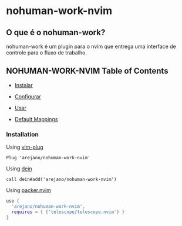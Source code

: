 # nohuman-work-nvim


## O que é o nohuman-work?

nohuman-work é um plugin para o nvim que entrega uma interface de controle para o fluxo de trabalho.

## NOHUMAN-WORK-NVIM Table of Contents

- [Instalar](#instalar)
- [Configurar](#configurar)
- [Usar](#usar)

- [Default Mappings](#default-mappings)


### Installation

Using [vim-plug](https://github.com/arejano/nohuman-work-nvim)

```viml
Plug 'arejano/nohuman-work-nvim'
```

Using [dein](https://github.com/Shougo/dein.vim)

```viml
call dein#add('arejano/nohuman-work-nvim')
```
Using [packer.nvim](https://github.com/wbthomason/packer.nvim)

```lua
use {
  'arejano/nohuman-work-nvim',
  requires = { {'telescope/telescope.nvim'} }
}
```

<!-- ### checkhealth -->

<!-- Make sure you call `:checkhealth telescope` after installing telescope to ensure -->
<!-- everything is setup correctly. -->

<!-- After this setup you can continue reading here or switch to `:help telescope` -->
<!-- to get an understanding of how to use Telescope and how to configure it. -->

<!-- ## Usage -->

<!-- Try the command `:Telescope find_files<cr>` -->
<!--   to see if `telescope.nvim` is installed correctly. -->

<!-- ```viml -->
<!-- " Find files using Telescope command-line sugar. -->
<!-- nnoremap <leader>ff <cmd>Telescope find_files<cr> -->
<!-- nnoremap <leader>fg <cmd>Telescope live_grep<cr> -->
<!-- nnoremap <leader>fb <cmd>Telescope buffers<cr> -->
<!-- nnoremap <leader>fh <cmd>Telescope help_tags<cr> -->

<!-- " Using Lua functions -->
<!-- nnoremap <leader>ff <cmd>lua require('telescope.builtin').find_files()<cr> -->
<!-- nnoremap <leader>fg <cmd>lua require('telescope.builtin').live_grep()<cr> -->
<!-- nnoremap <leader>fb <cmd>lua require('telescope.builtin').buffers()<cr> -->
<!-- nnoremap <leader>fh <cmd>lua require('telescope.builtin').help_tags()<cr> -->
<!-- ``` -->

<!-- See [builtin pickers](#pickers) for a list of all builtin functions. -->

<!-- ## Customization -->

<!-- This section should help you explore available options to configure and -->
<!-- customize your `telescope.nvim`. -->

<!-- Unlike most vim plugins, `telescope.nvim` can be customized by either applying -->
<!-- customizations globally, or individually per picker. -->

<!-- - **Global Customization** affecting all pickers can be done through the main -->
<!--   `setup()` method (see defaults below) -->
<!-- - **Individual Customization** affecting a single picker by passing `opts` to -->
<!--   builtin pickers (e.g. `builtin.find_files(opts)`) see -->
<!--   [Configuration recipes](https://github.com/nvim-telescope/telescope.nvim/wiki/Configuration-Recipes) -->
<!--   wiki page for ideas. -->

<!-- ### Telescope setup structure -->

<!-- ```lua -->
<!-- require('telescope').setup{ -->
<!--   defaults = { -->
<!--     -- Default configuration for telescope goes here: -->
<!--     -- config_key = value, -->
<!--     mappings = { -->
<!--       i = { -->
<!--         -- map actions.which_key to <C-h> (default: <C-/>) -->
<!--         -- actions.which_key shows the mappings for your picker, -->
<!--         -- e.g. git_{create, delete, ...}_branch for the git_branches picker -->
<!--         ["<C-h>"] = "which_key" -->
<!--       } -->
<!--     } -->
<!--   }, -->
<!--   pickers = { -->
<!--     -- Default configuration for builtin pickers goes here: -->
<!--     -- picker_name = { -->
<!--     --   picker_config_key = value, -->
<!--     --   ... -->
<!--     -- } -->
<!--     -- Now the picker_config_key will be applied every time you call this -->
<!--     -- builtin picker -->
<!--   }, -->
<!--   extensions = { -->
<!--     -- Your extension configuration goes here: -->
<!--     -- extension_name = { -->
<!--     --   extension_config_key = value, -->
<!--     -- } -->
<!--     -- please take a look at the readme of the extension you want to configure -->
<!--   } -->
<!-- } -->
<!-- ``` -->

<!-- To look at what default configuration options exist please read: `:help -->
<!-- telescope.setup()`.  For picker specific `opts` please read: `:help -->
<!-- telescope.builtin`. -->


<!-- To embed the above code snippet in a `.vim` file -->
<!--   (for example in `after/plugin/telescope.nvim.vim`), -->
<!--   wrap it in `lua << EOF code-snippet EOF`: -->

<!-- ```lua -->
<!-- lua << EOF -->
<!-- require('telescope').setup{ -->
<!--   -- ... -->
<!-- } -->
<!-- EOF -->
<!-- ``` -->

<!-- ## Default Mappings -->

<!-- Mappings are fully customizable. -->
<!-- Many familiar mapping patterns are setup as defaults. -->

<!-- | Mappings       | Action                                               | -->
<!-- |----------------|------------------------------------------------------| -->
<!-- | `<C-n>/<Down>` | Next item                                            | -->
<!-- | `<C-p>/<Up>`   | Previous item                                        | -->
<!-- | `j/k`          | Next/previous (in normal mode)                       | -->
<!-- | `H/M/L`        | Select High/Middle/Low (in normal mode)              | -->
<!-- | 'gg/G'         | Select the first/last item (in normal mode)          | -->
<!-- | `<CR>`         | Confirm selection                                    | -->
<!-- | `<C-x>`        | Go to file selection as a split                      | -->
<!-- | `<C-v>`        | Go to file selection as a vsplit                     | -->
<!-- | `<C-t>`        | Go to a file in a new tab                            | -->
<!-- | `<C-u>`        | Scroll up in preview window                          | -->
<!-- | `<C-d>`        | Scroll down in preview window                        | -->
<!-- | `<C-/>`        | Show mappings for picker actions (insert mode)       | -->
<!-- | `?`            | Show mappings for picker actions (normal mode)       | -->
<!-- | `<C-c>`        | Close telescope                                      | -->
<!-- | `<Esc>`        | Close telescope (in normal mode)                     | -->
<!-- | `<Tab>`        | Toggle selection and move to next selection          | -->
<!-- | `<S-Tab>`      | Toggle selection and move to prev selection          | -->
<!-- | `<C-q>`        | Send all items not filtered to quickfixlist (qflist) | -->
<!-- | `<M-q>`        | Send all selected items to qflist                    | -->


<!-- To see the full list of mappings, check out `lua/telescope/mappings.lua` and the -->
<!-- `default_mappings` table. -->

<!-- **Tip**: you can use `<C-/>` and `?` in insert and normal mode, respectively, to show the actions mapped to your picker. -->

<!-- Much like [builtin pickers](#pickers), there are a number of -->
<!-- [actions](https://github.com/nvim-telescope/telescope.nvim/blob/master/lua/telescope/actions/init.lua) -->
<!-- you can pick from to remap your telescope buffer mappings, or create a new -->
<!-- custom action: -->

<!-- ```lua -->
<!-- -- Built-in actions -->
<!-- local transform_mod = require('telescope.actions.mt').transform_mod -->

<!-- -- or create your custom action -->
<!-- local my_cool_custom_action = transform_mod({ -->
<!--   x = function(prompt_bufnr) -->
<!--     print("This function ran after another action. Prompt_bufnr: " .. prompt_bufnr) -->
<!--     -- Enter your function logic here. You can take inspiration from lua/telescope/actions.lua -->
<!--   end, -->
<!-- }) -->
<!-- ``` -->

<!-- To remap telescope mappings, please read `:help telescope.defaults.mappings`. -->
<!-- To do picker specific mappings, its suggested to do this with the `pickers` -->
<!-- table in `telescope.setup`. Each picker accepts a `mappings` table like its -->
<!-- explained in `:help telescope.defaults.mappings`. -->

<!-- ## Pickers -->

<!-- Built-in functions. Ready to be bound to any key you like. -->

<!-- ```vim -->
<!-- :lua require'telescope.builtin'.planets{} -->

<!-- :nnoremap <Leader>pp :lua require'telescope.builtin'.planets{} -->
<!-- ``` -->

<!-- ### File Pickers -->

<!-- | Functions                           | Description                                                                                                                       | -->
<!-- |-------------------------------------|-----------------------------------------------------------------------------------------------------------------------------------| -->
<!-- | `builtin.find_files`                | Lists files in your current working directory, respects .gitignore                                                                | -->
<!-- | `builtin.git_files`                 | Fuzzy search through the output of `git ls-files` command, respects .gitignore, optionally ignores untracked files                | -->
<!-- | `builtin.grep_string`               | Searches for the string under your cursor in your current working directory                                                       | -->
<!-- | `builtin.live_grep`                 | Search for a string in your current working directory and get results live as you type (respecting .gitignore)                    | -->
<!-- | `builtin.file_browser`              | Lists files and folders in your current working directory, open files, navigate your filesystem, and create new files and folders | -->

<!-- ### Vim Pickers -->

<!-- | Functions                           | Description                                                                                                                                                 | -->
<!-- |-------------------------------------|-------------------------------------------------------------------------------------------------------------------------------------------------------------| -->
<!-- | `builtin.buffers`                   | Lists open buffers in current neovim instance                                                                                                               | -->
<!-- | `builtin.oldfiles`                  | Lists previously open files                                                                                                                                 | -->
<!-- | `builtin.commands`                  | Lists available plugin/user commands and runs them on `<cr>`                                                                                                | -->
<!-- | `builtin.tags`                      | Lists tags in current directory with tag location file preview (users are required to run ctags -R to generate tags or update when introducing new changes) | -->
<!-- | `builtin.command_history`           | Lists commands that were executed recently, and reruns them on `<cr>`                                                                                       | -->
<!-- | `builtin.search_history`            | Lists searches that were executed recently, and reruns them on `<cr>`                                                                                       | -->
<!-- | `builtin.help_tags`                 | Lists available help tags and opens a new window with the relevant help info on `<cr>`                                                                      | -->
<!-- | `builtin.man_pages`                 | Lists manpage entries, opens them in a help window on `<cr>`                                                                                                | -->
<!-- | `builtin.marks`                     | Lists vim marks and their value                                                                                                                             | -->
<!-- | `builtin.colorscheme`               | Lists available colorschemes and applies them on `<cr>`                                                                                                     | -->
<!-- | `builtin.quickfix`                  | Lists items in the quickfix list                                                                                                                            | -->
<!-- | `builtin.loclist`                   | Lists items from the current window's location list                                                                                                         | -->
<!-- | `builtin.jumplist`                  | Lists Jump List entries                                                                                                                                     | -->
<!-- | `builtin.vim_options`               | Lists vim options, allows you to edit the current value on `<cr>`                                                                                           | -->
<!-- | `builtin.registers`                 | Lists vim registers, pastes the contents of the register on `<cr>`                                                                                          | -->
<!-- | `builtin.autocommands`              | Lists vim autocommands and goes to their declaration on `<cr>`                                                                                              | -->
<!-- | `builtin.spell_suggest`             | Lists spelling suggestions for the current word under the cursor, replaces word with selected suggestion on `<cr>`                                          | -->
<!-- | `builtin.keymaps`                   | Lists normal mode keymappings                                                                                                                               | -->
<!-- | `builtin.filetypes`                 | Lists all available filetypes                                                                                                                               | -->
<!-- | `builtin.highlights`                | Lists all available highlights                                                                                                                              | -->
<!-- | `builtin.current_buffer_fuzzy_find` | Live fuzzy search inside of the currently open buffer                                                                                                       | -->
<!-- | `builtin.current_buffer_tags`       | Lists all of the tags for the currently open buffer, with a preview                                                                                         | -->
<!-- | `builtin.resume`                    | Lists the results incl. multi-selections of the previous picker                                                                                             | -->
<!-- | `builtin.pickers`                   | Lists the previous pickers incl. multi-selections (see `:h telescope.defaults.cache_picker`)                                                                | -->

<!-- ### Neovim LSP Pickers -->

<!-- | Functions                                   | Description                                                                                                               | -->
<!-- |---------------------------------------------|---------------------------------------------------------------------------------------------------------------------------| -->
<!-- | `builtin.lsp_references`                    | Lists LSP references for word under the cursor                                                                            | -->
<!-- | `builtin.lsp_document_symbols`              | Lists LSP document symbols in the current buffer                                                                          | -->
<!-- | `builtin.lsp_workspace_symbols`             | Lists LSP document symbols in the current workspace                                                                       | -->
<!-- | `builtin.lsp_dynamic_workspace_symbols`     | Dynamically Lists LSP for all workspace symbols                                                                           | -->
<!-- | `builtin.lsp_code_actions`                  | Lists any LSP actions for the word under the cursor, that can be triggered with `<cr>`                                    | -->
<!-- | `builtin.lsp_range_code_actions`            | Lists any LSP actions for a given range, that can be triggered with `<cr>`                                                | -->
<!-- | `builtin.lsp_document_diagnostics`          | Lists LSP diagnostics for the current buffer                                                                              | -->
<!-- | `builtin.lsp_workspace_diagnostics`         | Lists LSP diagnostics for the current workspace if supported, otherwise searches in all open buffers                      | -->
<!-- | `builtin.lsp_implementations`               | Goto the implementation of the word under the cursor if there's only one, otherwise show all options in Telescope         | -->
<!-- | `builtin.lsp_definitions`                   | Goto the definition of the word under the cursor, if there's only one, otherwise show all options in Telescope            | -->
<!-- | `builtin.lsp_type_definitions`              | Goto the definition of the type of the word under the cursor, if there's only one, otherwise show all options in Telescope| -->


<!-- ### Git Pickers -->

<!-- | Functions                           | Description                                                                                                | -->
<!-- |-------------------------------------|------------------------------------------------------------------------------------------------------------| -->
<!-- | `builtin.git_commits`               | Lists git commits with diff preview, checkout action `<cr>`, reset mixed `<C-r>m`, reset soft `<C-r>s` and reset hard `<C-r>h` | -->
<!-- | `builtin.git_bcommits`              | Lists buffer's git commits with diff preview and checks them out on `<cr>`                                 | -->
<!-- | `builtin.git_branches`              | Lists all branches with log preview, checkout action `<cr>`, track action `<C-t>` and rebase action`<C-r>` | -->
<!-- | `builtin.git_status`                | Lists current changes per file with diff preview and add action. (Multi-selection still WIP)               | -->
<!-- | `builtin.git_stash`                 | Lists stash items in current repository with ability to apply them on `<cr>`                               | -->

<!-- ### Treesitter Picker -->

<!-- | Functions                           | Description                                       | -->
<!-- |-------------------------------------|---------------------------------------------------| -->
<!-- | `builtin.treesitter`                | Lists Function names, variables, from Treesitter! | -->

<!-- ### Lists Picker -->

<!-- | Functions                           | Description                                                                                                                                                                               | -->
<!-- |-------------------------------------|-------------------------------------------------------------------------------------------------------------------------------------------------------------------------------------------| -->
<!-- | `builtin.planets`                   | Use the telescope...                                                                                                                                                                      | -->
<!-- | `builtin.builtin`                   | Lists Built-in pickers and run them on `<cr>`.                                                                                                                                            | -->
<!-- | `builtin.reloader`                  | Lists Lua modules and reload them on `<cr>`.                                                                                                                                              | -->
<!-- | `builtin.symbols`                   | Lists symbols inside a file `data/telescope-sources/*.json` found in your rtp. More info and symbol sources can be found [here](https://github.com/nvim-telescope/telescope-symbols.nvim) | -->

<!-- ## Previewers -->

<!-- | Previewers                         | Description                                                     | -->
<!-- |------------------------------------|-----------------------------------------------------------------| -->
<!-- | `previewers.vim_buffer_cat.new`    | Default previewer for files. Uses vim buffers                   | -->
<!-- | `previewers.vim_buffer_vimgrep.new`| Default previewer for grep and similar. Uses vim buffers        | -->
<!-- | `previewers.vim_buffer_qflist.new` | Default previewer for qflist. Uses vim buffers                  | -->
<!-- | `previewers.cat.new`               | Deprecated previewer for files. Uses `cat`/`bat`                | -->
<!-- | `previewers.vimgrep.new`           | Deprecated previewer for grep and similar. Uses `cat`/`bat`     | -->
<!-- | `previewers.qflist.new`            | Deprecated previewer for qflist. Uses `cat`/`bat`               | -->

<!-- The default previewers are from now on `vim_buffer_` previewers. They use vim -->
<!-- buffers for displaying files and use tree-sitter or regex for file highlighting. -->

<!-- These previewers are guessing the filetype of the selected file, so there might -->
<!-- be cases where they miss, leading to wrong highlights. This is because we can't -->
<!-- determine the filetype in the traditional way: We don't do `bufload` and instead -->
<!-- read the file asynchronously with `vim.loop.fs_` and attach only a highlighter; -->
<!-- otherwise the speed of the previewer would slow down considerably. If you want -->
<!-- to configure more filetypes, take a look at -->
<!-- [plenary wiki](https://github.com/nvim-lua/plenary.nvim#plenaryfiletype). -->

<!-- If you want to configure the `vim_buffer_` previewer (e.g. you want the line to wrap), do this: -->

<!-- ```vim -->
<!-- autocmd User TelescopePreviewerLoaded setlocal wrap -->
<!-- ``` -->

<!-- ## Sorters -->

<!-- | Sorters                            | Description                                                     | -->
<!-- |------------------------------------|-----------------------------------------------------------------| -->
<!-- | `sorters.get_fuzzy_file`           | Telescope's default sorter for files                            | -->
<!-- | `sorters.get_generic_fuzzy_sorter` | Telescope's default sorter for everything else                  | -->
<!-- | `sorters.get_levenshtein_sorter`   | Using Levenshtein distance algorithm (don't use :D)             | -->
<!-- | `sorters.get_fzy_sorter`           | Using fzy algorithm                                             | -->
<!-- | `sorters.fuzzy_with_index_bias`    | Used to list stuff with consideration to when the item is added | -->

<!-- A `Sorter` is called by the `Picker` on each item returned by the `Finder`. It -->
<!-- returns a number, which is equivalent to the "distance" between the current -->
<!-- `prompt` and the `entry` returned by a `finder`. -->

<!-- ## Layout (display) -->

<!-- Layout can be configured by choosing a specific `layout_strategy` and -->
<!-- specifying a particular `layout_config` for that strategy. -->
<!-- For more details on available strategies and configuration options, -->
<!-- see `:help telescope.layout`. -->

<!-- Some options for configuring sizes in layouts are "resolvable". This means that -->
<!-- they can take different forms, and will be interpreted differently according to -->
<!-- which form they take. -->
<!-- For example, if we wanted to set the `width` of a picker using the `vertical` -->
<!-- layout strategy to 50% of the screen width, we would specify that width -->
<!-- as `0.5`, but if we wanted to specify the `width` to be exactly 80 -->
<!-- characters wide, we would specify it as `80`. -->
<!-- For more details on resolving sizes, see `:help telescope.resolve`. -->

<!-- As an example, if we wanted to specify the layout strategy and width, -->
<!-- but only for this instance, we could do something like: -->

<!-- ``` -->
<!-- :lua require('telescope.builtin').find_files({layout_strategy='vertical',layout_config={width=0.5}}) -->
<!-- ``` -->

<!-- If we wanted to change the width for every time we use the `vertical` -->
<!-- layout strategy, we could add the following to our `setup()` call: -->

<!-- ```lua -->
<!-- require('telescope').setup({ -->
<!--   defaults = { -->
<!--     layout_config = { -->
<!--       vertical = { width = 0.5 } -->
<!--       -- other layout configuration here -->
<!--     }, -->
<!--     -- other defaults configuration here -->
<!--   }, -->
<!--   -- other configuration values here -->
<!-- }) -->
<!-- ``` -->

<!-- ## Themes -->

<!-- Common groups of settings can be set up to allow for themes. -->
<!-- We have some built in themes but are looking for more cool options. -->

<!-- ![dropdown](https://i.imgur.com/SorAcXv.png) -->

<!-- | Themes                   | Description                                                                                 | -->
<!-- |--------------------------|---------------------------------------------------------------------------------------------| -->
<!-- | `themes.get_dropdown`    | A list like centered list. [dropdown](https://i.imgur.com/SorAcXv.png)                      | -->
<!-- | `themes.get_cursor`      | [A cursor relative list.](https://github.com/nvim-telescope/telescope.nvim/pull/878)        | -->
<!-- | `themes.get_ivy`         | Bottom panel overlay. [Ivy #771](https://github.com/nvim-telescope/telescope.nvim/pull/771) | -->

<!-- To use a theme, simply append it to a builtin function: -->

<!-- ```vim -->
<!-- nnoremap <Leader>f :lua require'telescope.builtin'.find_files(require('telescope.themes').get_dropdown({}))<cr> -->
<!-- " Change an option -->
<!-- nnoremap <Leader>f :lua require'telescope.builtin'.find_files(require('telescope.themes').get_dropdown({ winblend = 10 }))<cr> -->
<!-- ``` -->

<!-- Or use with a command: -->

<!-- ```vim -->
<!-- Telescope find_files theme=dropdown -->
<!-- ``` -->

<!-- Or you can configure it in the pickers table in `telescope.setup`: -->

<!-- ```lua -->
<!-- require('telescope').setup{ -->
<!--   defaults = { -->
<!--     -- ... -->
<!--   }, -->
<!--   pickers = { -->
<!--     find_files = { -->
<!--       theme = "dropdown", -->
<!--     } -->
<!--   }, -->
<!--   extensions = { -->
<!--     -- ... -->
<!--   } -->
<!-- } -->
<!-- ``` -->

<!-- Themes should work with every `telescope.builtin` function. If you wish to make -->
<!-- a theme, check out `lua/telescope/themes.lua`. -->

<!-- ## Vim Commands -->

<!-- All `telescope.nvim` functions are wrapped in `vim` commands for easy access, -->
<!-- tab completions and setting options. -->

<!-- ```viml -->
<!-- " Show all builtin pickers -->
<!-- :Telescope -->

<!-- " Tab completion -->
<!-- :Telescope |<tab> -->
<!-- :Telescope find_files -->

<!-- " Setting options -->
<!-- :Telescope find_files prompt_prefix=🔍 -->

<!-- " If the option accepts a Lua table as its value, you can use, to connect each -->
<!-- " command string, e.g.: find_command, vimgrep_arguments are both options that -->
<!-- " accept a Lua table as a value. So, you can configure them on the command line -->
<!-- "like so: -->
<!-- :Telescope find_files find_command=rg,--ignore,--hidden,--files prompt_prefix=🔍 -->
<!-- ``` -->

<!-- for more information and how to realize more complex commands please read -->
<!-- `:help telescope.command`. -->

<!-- ## Autocmds -->

<!-- Telescope user autocmds: -->

<!-- | Event                           | Description                                             | -->
<!-- |---------------------------------|---------------------------------------------------------| -->
<!-- | `User TelescopeFindPre`         | Do it before Telescope creates all the floating windows | -->
<!-- | `User TelescopePreviewerLoaded` | Do it after Telescope previewer window is created       | -->

<!-- ## Extensions -->

<!-- Telescope provides the capabilities to create & register extensions, which -->
<!-- improve telescope in a variety of ways. -->

<!-- Some extensions provide integration with external tools, outside of the scope of -->
<!-- `builtins`.  Others provide performance enhancements by using compiled C and -->
<!-- interfacing directly with Lua over LuaJIT's FFI library. -->

<!-- A list of community extensions can be found in the -->
<!-- [Extensions](https://github.com/nvim-telescope/telescope.nvim/wiki/Extensions) -->
<!-- wiki. Always read the README of the extension you want to install, but here is a -->
<!-- general overview of how most extensions work. -->

<!-- ### Loading extensions -->

<!-- To load an extension, use the `load_extension` function as shown in the example -->
<!-- below: -->

<!-- ```lua -->
<!-- -- This will load fzy_native and have it override the default file sorter -->
<!-- require('telescope').load_extension('fzy_native') -->
<!-- ``` -->

<!-- You may skip explicitly loading extensions (they will then be lazy-loaded), but -->
<!-- tab completions will not be available right away. -->

<!-- ### Accessing pickers from extensions -->

<!-- Pickers from extensions are added to the `:Telescope` command under their -->
<!-- respective name. For example: -->

<!-- ```viml -->
<!-- " Run the `configurations` picker from nvim-dap -->
<!-- :Telescope dap configurations -->
<!-- ``` -->

<!-- They can also be called directly from Lua: -->

<!-- ```lua -->
<!-- -- Run the `configurations` picker from nvim-dap -->
<!-- require('telescope').extensions.dap.configurations() -->
<!-- ``` -->

<!-- ## API -->

<!-- For writing your own picker and for information about the API please read the -->
<!-- [Developers Documentation](developers.md). -->

<!-- ## Media -->

<!-- - [What is Telescope? (Video)](https://www.twitch.tv/teej_dv/clip/RichDistinctPlumberPastaThat) -->
<!-- - [More advanced configuration (Video)](https://www.twitch.tv/videos/756229115) -->
<!-- - [Example video](https://www.youtube.com/watch?v=65AVwHZflsU) -->

<!-- ## Contributing -->

<!-- All contributions are welcome! Just open a pull request. -->
<!-- Please read [CONTRIBUTING.md](./CONTRIBUTING.md) -->

<!-- ## Related Projects -->

<!-- - [fzf.vim](https://github.com/junegunn/fzf.vim) -->
<!-- - [denite.nvim](https://github.com/Shougo/denite.nvim) -->
<!-- - [vim-clap](https://github.com/liuchengxu/vim-clap) -->
